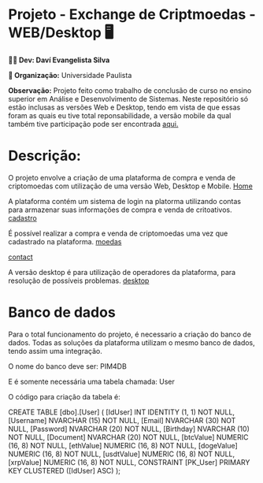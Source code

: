 # Projeto - Exchange de Criptmoedas - WEB/Desktop :desktop_computer:


**:man_student: Dev: Daví Evangelista Silva**

**:school: Organização:** Universidade Paulista

**Observação:** Projeto feito como trabalho de conclusão de curso no ensino superior em Análise e Desenvolvimento de Sistemas. Neste repositório só estão inclusas as versões Web e Desktop, tendo em vista de que essas foram as quais eu tive total reponsabilidade, a versão mobile da qual também tive participação pode ser encontrada [aqui.](https://github.com/DaviESilva/PIM4_Mobile)

# **Descrição:** 
O projeto envolve a criação de uma plataforma de compra e venda de criptomoedas com utilização de uma versão Web, Desktop e Mobile. 
[Home](https://i.ibb.co/4Rbs3RJ/home.png)

A plataforma contém um sistema de login na platorma utilizando contas para armazenar suas informações de compra e venda de critoativos.
[cadastro](https://i.ibb.co/G0pGCtT/cadastro.png)

É possível realizar a compra e venda de criptomoedas uma vez que cadastrado na plataforma.
[moedas](https://i.ibb.co/ymCt532/moedas.png)

[contact](https://i.ibb.co/ckjdGp4/contato.png)

A versão desktop é para utilização de operadores da plataforma, para resolução de possíveis problemas.
[desktop](https://i.ibb.co/z2Nf44Z/desktop.png)

# Banco de dados
Para o total funcionamento do projeto, é necessario a criação do banco de dados.
Todas as soluções da plataforma utilizam o mesmo banco de dados, tendo assim uma integração.

O nome do banco deve ser: PIM4DB

E é somente necessária uma tabela chamada: User

O código para criação da tabela é:

CREATE TABLE [dbo].[User] (
    [IdUser]    INT             IDENTITY (1, 1) NOT NULL,
    [Username]  NVARCHAR (15)   NOT NULL,
    [Email]     NVARCHAR (30)   NOT NULL,
    [Password]  NVARCHAR (20)   NOT NULL,
    [Birthday]  NVARCHAR (10)   NOT NULL,
    [Document]  NVARCHAR (20)   NOT NULL,
    [btcValue]  NUMERIC (16, 8) NOT NULL,
    [ethValue]  NUMERIC (16, 8) NOT NULL,
    [dogeValue] NUMERIC (16, 8) NOT NULL,
    [usdtValue] NUMERIC (16, 8) NOT NULL,
    [xrpValue]  NUMERIC (16, 8) NOT NULL,
    CONSTRAINT [PK_User] PRIMARY KEY CLUSTERED ([IdUser] ASC)
);